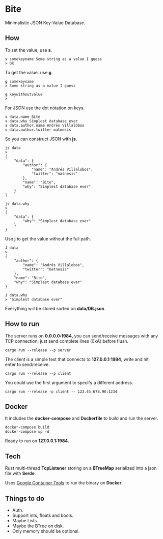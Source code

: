 # Bite

Minimalistic JSON Key-Value Database.

## How

To set the value, use **s**.

    s somekeyname Some string as a value I guess
    > OK

To get the value. use **g**.

    g somekeyname
    > Some string as a value I guess

    g keywithoutvalue
    >

For JSON use the dot notation on keys.

    s data.name Bite
    s data.why Simplest database ever
    s data.author.name Andrés Villalobos
    s data.author.twitter matnesis

So you can construct JSON with **js**.

    js data
    >
    {
        "data": {
            "author": {
                "name": "Andrés Villalobos",
                "twitter": "matnesis"
            },
            "name": "Bite",
            "why": "Simplest database ever"
        }
    }

    js data.why
    >
    {
        "data": {
            "why": "Simplest database ever"
        }
    }

Use **j** to get the value without the full path.

    J data
    >
    {
        "author": {
            "name": "Andrés Villalobos",
            "twitter": "matnesis"
        },
        "name": "Bite",
        "why": "Simplest database ever"
    }

    J data.why
    > "Simplest database ever"

Everything will be stored sorted on **data/DB.json**.

## How to run

The server runs on **0.0.0.0:1984**, you can send/receive messages with any
TCP connection, just send complete lines (0xA) before flush.

    cargo run --release --p server

The client is a simple test that connects to **127.0.0.1:1984**, write and hit
enter to send/receive.

    cargo run --release --p client

You could use the first argument to specify a different address.

    cargo run --release -p client -- 123.45.678.90:1234

## Docker

It includes the **docker-compose** and **Dockerfile** to build and run the
server.

    docker-compose build
    docker-compose up -d

Ready to run on **127.0.0.1:1984**.

## Tech

Rust multi-thread **TcpListener** storing on a **BTreeMap** serialized into a
json file with **Serde**.

Uses [Google Container
Tools](https://github.com/GoogleContainerTools/distroless/blob/master/examples/rust/Dockerfile)
to run the binary on **Docker**.

## Things to do

- Auth.
- Support ints, floats and bools.
- Maybe Lists.
- Maybe the BTree on disk.
- Only memory should be optional.
